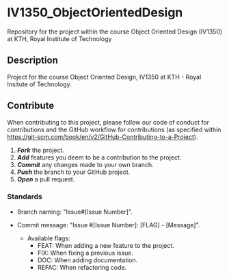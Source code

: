 # IV1350_ObjectOrientedDesign
Repository for the project within the course Object Oriented Design (IV1350) at KTH, Royal Institute of Technology

## Description

Project for the course Object Oriented Design, IV1350 at KTH - Royal Insitute of Technology.

## Contribute

When contributing to this project, please follow our code of conduct for contributions and the GitHub workflow for contributions (as specified within https://git-scm.com/book/en/v2/GitHub-Contributing-to-a-Project).

1. ***Fork*** the project.
2. ***Add*** features you deem to be a contribution to the project.
3. ***Commit*** any changes made to your own branch.
4. ***Push*** the branch to your GitHub project.
5. ***Open*** a pull request.

### Standards

- Branch naming: "Issue#[Issue Number]".

- Commit message: "Issue #[Issue Number]: [FLAG] - [Message]".
    - Available flags:
        - FEAT: When adding a new feature to the project.
        - FIX: When fixing a previous issue.
        - DOC: When adding documentation.
        - REFAC: When refactoring code.
